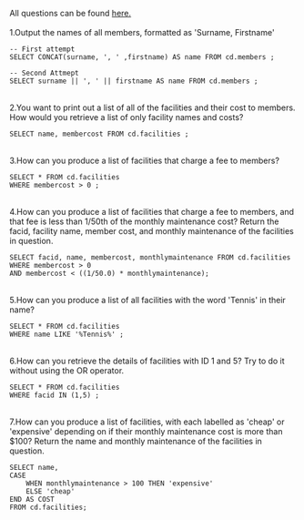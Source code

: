 All questions can be found [here.](https://pgexercises.com/questions/string/) <br>
\
1.Output the names of all members, formatted as 'Surname, Firstname'

```
-- First attempt
SELECT CONCAT(surname, ', ' ,firstname) AS name FROM cd.members ;

-- Second Attmept 
SELECT surname || ', ' || firstname AS name FROM cd.members ;
```
\
2.You want to print out a list of all of the facilities and their cost to members. How would you retrieve a list of only facility names and costs?

```
SELECT name, membercost FROM cd.facilities ;
```
\
3.How can you produce a list of facilities that charge a fee to members?
```
SELECT * FROM cd.facilities
WHERE membercost > 0 ;
```
\
4.How can you produce a list of facilities that charge a fee to members, and that fee is less than 1/50th of the monthly maintenance cost? Return the facid, facility name, member cost, and monthly maintenance of the facilities in question.
```
SELECT facid, name, membercost, monthlymaintenance FROM cd.facilities
WHERE membercost > 0
AND membercost < ((1/50.0) * monthlymaintenance);
```
\
5.How can you produce a list of all facilities with the word 'Tennis' in their name?
```
SELECT * FROM cd.facilities
WHERE name LIKE '%Tennis%' ;
```
\
6.How can you retrieve the details of facilities with ID 1 and 5? Try to do it without using the OR operator.
```
SELECT * FROM cd.facilities
WHERE facid IN (1,5) ;
```
\
7.How can you produce a list of facilities, with each labelled as 'cheap' or 'expensive' depending on if their monthly maintenance cost is more than $100? Return the name and monthly maintenance of the facilities in question.
```
SELECT name,
CASE
	WHEN monthlymaintenance > 100 THEN 'expensive'
	ELSE 'cheap'
END AS COST
FROM cd.facilities;
```
